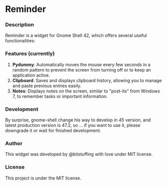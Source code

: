 # Reminder

### Description
Reminder is a widget for Gnome Shell 42, which offers several useful functionalities:

### Features (currently)
1. **Pydummy**: Automatically moves the mouse every few seconds in a random pattern to prevent the screen from turning off or to keep an application active.
2. **Clipboard**: Saves and displays clipboard history, allowing you to manage and paste previous entries easily.
3. **Notes**: Displays notes on the screen, similar to "post-its" from Windows 7, to remember tasks or important information.

### Development
By surprise, gnome-shell change his way to develop in 45 version, and latest production version is 47.2, so ... if you want to use it, please downgrade it or wait for finished development.

### Author
This widget was developed by @bitstuffing with love under MIT license.

### License
This project is under the MIT license.

